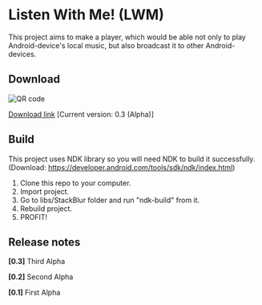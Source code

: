 Listen With Me! (LWM)
===
This project aims to make a player, which would be able not only to play Android-device's local music, but also broadcast it to other Android-devices.

Download
---
![QR code](http://qrfree.kaywa.com/?l=1&s=8&d=https%3A%2F%2Fdl.dropboxusercontent.com%2Fu%2F9689938%2FLWM%2Frelease%2Fv0.3%2FListenWithMe.apk "Download link QR code")

[Download link](https://dl.dropboxusercontent.com/u/9689938/LWM/release/v0.3/ListenWithMe.apk) [Current version: 0.3 (Alpha)]

Build
---
This project uses NDK library so you will need NDK to build it successfully. (Download: https://developer.android.com/tools/sdk/ndk/index.html)

1. Clone this repo to your computer.
2. Import project.
3. Go to libs/StackBlur folder and run "ndk-build" from it.
4. Rebuild project.
5. PROFIT!

Release notes
---
**[0.3]** Third Alpha

**[0.2]** Second Alpha

**[0.1]** First Alpha

